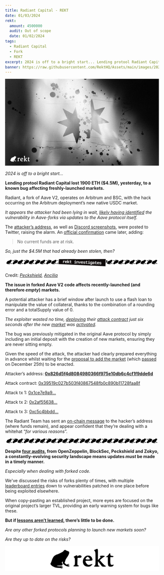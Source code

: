 ```yaml
---
title: Radiant Capital - REKT
date: 01/03/2024
rekt:
  amount: 4500000
  audit: Out of scope
  date: 01/02/2024
tags:
  - Radiant Capital
  - Fork
  - REKT
excerpt: 2024 is off to a bright start... Lending protool Radiant Capital lost $4.5M, to a known bug. Keeping up with the security landscape is key, especially when dealing with forked code.
banner: https://raw.githubusercontent.com/RektHQ/Assets/main/images/2023/01/radiant-header.png
---
```


![](https://raw.githubusercontent.com/RektHQ/Assets/main/images/2023/01/radiant-header.png)

_2024 is off to a bright start..._

**Lending protool Radiant Capital lost 1900 ETH ($4.5M), yesterday, to a known bug affecting freshly-launched markets.**

Radiant, a fork of Aave V2, operates on Arbitrum and BSC, with the hack occurring on the Arbitrum deployment’s new native USDC market.

_It appears the attacker had been lying in wait, [likely having identified](https://twitter.com/lemiscate/status/1742338944057114972) the vulnerability in Aave-forks via updates to the Aave protocol itself._

The [attacker’s address](https://twitter.com/delucinator/status/1742314791795068993), as well as [Discord screenshots](https://twitter.com/solvingKasada/status/1742316833867550918), were posted to Twitter, raising the alarm. An [official confirmation](https://twitter.com/RDNTCapital/status/1742338729925112272) came later, adding:

>No current funds are at risk.

_So, just the $4.5M that had already been stolen, then?_

![](https://raw.githubusercontent.com/RektHQ/Assets/main/images/2021/09/rekt-investigates-linebreak.png)

Credit: _[Peckshield](https://twitter.com/peckshield/status/1742334242120466580), [Ancilia](https://twitter.com/AnciliaInc/status/1742323976251273332)_

**The issue in forked Aave V2 code affects recently-launched (and therefore _empty_) markets.**

A potential attacker has a brief window after launch to use a flash loan to manipulate the value of collateral, thanks to the combination of a rounding error and a totalSupply value of 0.

_The exploiter wasted no time, [deploying](https://arbiscan.io/tx/0x81a1414641bc823cd623208ba4c19a6cfc94f363050487bb122c15dceadc8937) their [attack contract](https://arbiscan.io/address/0x39519c027b503f40867548fb0c890b11728faa8f) just six seconds after the new [market](https://arbiscan.io/address/0x3a2d44e354f2d88ef6da7a5a4646fd70182a7f55) was [activated](https://arbiscan.io/tx/0x0e5330ad77b9b806cb9f6ea595d58552f341dbad0691e0599ab5f1caf214c247)._

The bug was previously mitigated in the original Aave protocol by simply including an initial deposit with the creation of new markets, ensuring they are never sitting empty.

Given the speed of the attack, the attacker had clearly prepared everything in advance whilst waiting for the [proposal to add the market](https://community.radiant.capital/t/proposal-gauntlet-usdc-e-migration-parameter-adjustment-recommendation/1478) (which [passed](https://snapshot.org/#/radiantcapital.eth/proposal/0xf1822c8cded8bef5c16334413bc02463104e9c67d9ad06dce7f7f277aad72ba5) on December 25th) to be enacted.

Attacker’s address: **[0x826d5f4d8084980366f975e10db6c4cf1f9dde6d](https://arbiscan.io/address/0x826d5f4d8084980366f975e10db6c4cf1f9dde6d)**

Attack contract: [0x39519c027b503f40867548fb0c890b11728faa8f](https://arbiscan.io/address/0x39519c027b503f40867548fb0c890b11728faa8f)

Attack tx 1: [0x1ce7e9a9…](https://arbiscan.io/tx/0x1ce7e9a9e3b6dd3293c9067221ac3260858ce119ecb7ca860eac28b2474c7c9b)

Attack tx 2: [0x2af55638…](https://arbiscan.io/tx/0x2af556386c023f7ebe7c662fd5d1c6cc5ed7fba4723cbd75e00faaa98cd14243)

Attack tx 3: [0xc5c4bbdd…](https://arbiscan.io/tx/0xc5c4bbddec70edb58efba60c1f27bce6515a45ffcab4236026a5eeb3e877fc6d)

The Radiant Team has sent an [on-chain message](https://arbiscan.io/tx/0xcd1865e3bf185fc5fe0b5fb055f6d74cfa68ee50335ff92ad721063538922664) to the hacker’s address (where funds remain), and appear confident that they’re dealing with a whitehat “_for various reasons_”.

![](https://raw.githubusercontent.com/RektHQ/Assets/main/images/2021/03/rekt-linebreak.png)

**Despite [four audits](https://docs.radiant.capital/radiant/contracts-and-security/audits/v2-audits), from OpenZeppelin, BlockSec, Peckshield and Zokyo, a constantly-evolving security landscape means updates _must_ be made in a timely manner.**

_Especially when dealing with forked code._

We've discussed the risks of forks plenty of times, with multiple [leaderboard entries](https://rekt.news/leaderboard/) down to vulnerabilities patched in one place before being exploited elsewhere.

When copy-pasting an established project, more eyes are focused on the original project’s larger TVL, providing an early warning system for bugs like these.

**But if [lessons aren’t learned](https://twitter.com/ChainLight_io/status/1742561576077709405), there’s little to be done.**

_Are any other forked protocols planning to launch new markets soon?_

_Are they up to date on the risks?_

![](https://raw.githubusercontent.com/RektHQ/Assets/main/images/2021/08/rekt-outline-conc.png)
